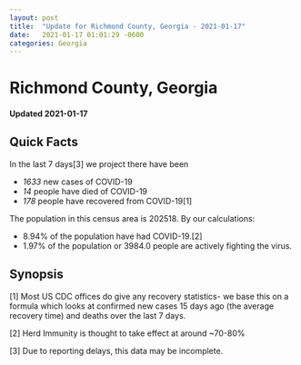 ```yaml
---
layout: post
title:  "Update for Richmond County, Georgia - 2021-01-17"
date:   2021-01-17 01:01:29 -0600
categories: Georgia
---
```


# Richmond County, Georgia
#### Updated 2021-01-17

## Quick Facts

In the last 7 days[3] we project there have been
- *1633* new cases of COVID-19
- *14* people have died of COVID-19
- *178* people have recovered from COVID-19[1]

The population in this census area is 202518. By our calculations:
- 8.94% of the population have had COVID-19.[2]
- 1.97% of the population or 3984.0 people are actively fighting the virus.

## Synopsis




[1] Most US CDC offices do give any recovery statistics- we base this on a formula which looks at confirmed new cases
15 days ago (the average recovery time) and deaths over the last 7 days.

[2] Herd Immunity is thought to take effect at around ~70-80%

[3] Due to reporting delays, this data may be incomplete.
 
    